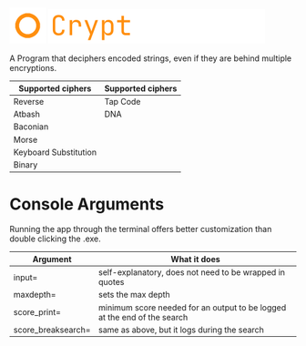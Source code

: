 <img src="https://github.com/fosterchild1/Cryptographer/blob/master/resources/icon.ico" width="64" height="64"> <img src="https://github.com/fosterchild1/Cryptographer/blob/master/resources/text.png" width="381" height="61"> 

A Program that deciphers encoded strings, even if they are behind multiple encryptions.
<br/>

| Supported ciphers | Supported ciphers |
| ---  | --- |
| Reverse | Tap Code |
| Atbash | DNA |
| Baconian |
| Morse |
| Keyboard Substitution |
| Binary |

# Console Arguments
Running the app through the terminal offers better customization than double clicking the .exe.
<br/>

| Argument | What it does |
| ---  | --- |
| input= | self-explanatory, does not need to be wrapped in quotes |
| maxdepth= | sets the max depth |
| score_print= | minimum score needed for an output to be logged at the end of the search |
| score_breaksearch= | same as above, but it logs during the search |
